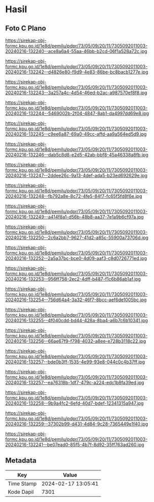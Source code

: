 # Hasil

## Foto C Plano

https://sirekap-obj-formc.kpu.go.id/1e8d/pemilu/pdpr/73/05/09/20/11/7305092011003-20240216-132240--ace8a6a4-55aa-46bb-b2cd-06f1a528a72c.jpg

https://sirekap-obj-formc.kpu.go.id/1e8d/pemilu/pdpr/73/05/09/20/11/7305092011003-20240216-132242--d4826e80-f9d9-4e83-86be-bc8bacb1277e.jpg

https://sirekap-obj-formc.kpu.go.id/1e8d/pemilu/pdpr/73/05/09/20/11/7305092011003-20240216-132243--3a257a4c-4d54-46ed-b2ac-a987570ef8f8.jpg

https://sirekap-obj-formc.kpu.go.id/1e8d/pemilu/pdpr/73/05/09/20/11/7305092011003-20240216-132244--5469002b-2f04-4847-8ab1-da4997dd69e8.jpg

https://sirekap-obj-formc.kpu.go.id/1e8d/pemilu/pdpr/73/05/09/20/11/7305092011003-20240216-132245--c9ee6a87-69a0-49cc-affd-aa9a564ed5d9.jpg

https://sirekap-obj-formc.kpu.go.id/1e8d/pemilu/pdpr/73/05/09/20/11/7305092011003-20240216-132246--dab5c8d8-e2d5-42ab-bbf8-45a46338a8fb.jpg

https://sirekap-obj-formc.kpu.go.id/1e8d/pemilu/pdpr/73/05/09/20/11/7305092011003-20240216-132247--2ddee26c-9a13-4def-ada5-b23ed692629e.jpg

https://sirekap-obj-formc.kpu.go.id/1e8d/pemilu/pdpr/73/05/09/20/11/7305092011003-20240216-132248--fb792a8e-8c72-4fe5-84f7-fc65f5fd8f6e.jpg

https://sirekap-obj-formc.kpu.go.id/1e8d/pemilu/pdpr/73/05/09/20/11/7305092011003-20240216-132249--a414f8a1-d56b-48b8-aa37-7e1a9b6cf97a.jpg

https://sirekap-obj-formc.kpu.go.id/1e8d/pemilu/pdpr/73/05/09/20/11/7305092011003-20240216-132250--2c6a2bb7-9627-41d2-a85c-55900a73706d.jpg

https://sirekap-obj-formc.kpu.go.id/1e8d/pemilu/pdpr/73/05/09/20/11/7305092011003-20240216-132252--2a5a37bc-bce0-4d09-aaf3-c8d0726771ed.jpg

https://sirekap-obj-formc.kpu.go.id/1e8d/pemilu/pdpr/73/05/09/20/11/7305092011003-20240216-132253--956ff758-2ec2-4dff-b487-f1c6b86ab1af.jpg

https://sirekap-obj-formc.kpu.go.id/1e8d/pemilu/pdpr/73/05/09/20/11/7305092011003-20240216-132254--756d64a4-3a32-46f7-8bcc-aef6de1005bc.jpg

https://sirekap-obj-formc.kpu.go.id/1e8d/pemilu/pdpr/73/05/09/20/11/7305092011003-20240216-132255--4f040cdd-bd44-428a-8ba4-a6b7c6b10341.jpg

https://sirekap-obj-formc.kpu.go.id/1e8d/pemilu/pdpr/73/05/09/20/11/7305092011003-20240216-132256--66ae67f9-f798-4032-a8ee-e728b3118c22.jpg

https://sirekap-obj-formc.kpu.go.id/1e8d/pemilu/pdpr/73/05/09/20/11/7305092011003-20240216-132257--bde0b3ff-1535-4e99-93e8-044c0c4b37ff.jpg

https://sirekap-obj-formc.kpu.go.id/1e8d/pemilu/pdpr/73/05/09/20/11/7305092011003-20240216-132257--ea76318b-1df7-479c-a224-edc1b8fa39ed.jpg

https://sirekap-obj-formc.kpu.go.id/1e8d/pemilu/pdpr/73/05/09/20/11/7305092011003-20240216-132258--9b9a4fc2-6efd-40d7-bdef-12341315a947.jpg

https://sirekap-obj-formc.kpu.go.id/1e8d/pemilu/pdpr/73/05/09/20/11/7305092011003-20240216-132259--37302b99-d431-4d84-9c28-7365449e1f40.jpg

https://sirekap-obj-formc.kpu.go.id/1e8d/pemilu/pdpr/73/05/09/20/11/7305092011003-20240216-132241--be07ead0-85f5-4b7f-8d92-35ff763ad260.jpg


## Metadata

| Key        | Value               |
| ---------- | ------------------- |
| Time Stamp | 2024-02-17 13:05:41 |
| Kode Dapil | 7301                |




